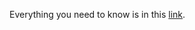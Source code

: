 Everything you need to know is in this [link](https://docs.google.com/document/d/1L7BldHBPYltRpMxXDsmN9d95Kp5t64mD80xg6OwNNOg/edit#).
